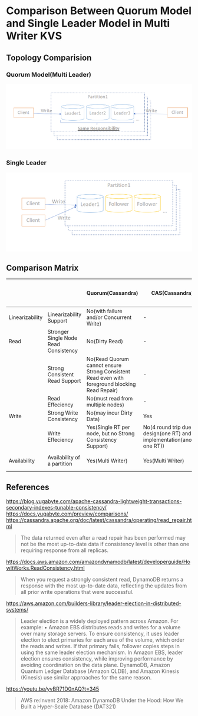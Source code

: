 # Comparison Between Quorum Model and Single Leader Model in Multi Writer KVS

## Topology Comparision

### Quorum Model(Multi Leader)

![multi leader](images/multi-leader.png)

### Single Leader

![single leader](images/single-leader.png)

## Comparison Matrix

||   | Quorum(Cassandra)  | CAS(Cassandra) | Single Leader(DynamoDB, Cloud Spanner, YugabyteDB etc...)  |
|---|---|---|---|---|
|Linearizability| Linearizability Support | No(with failure and/or Concurrent Write) | - | Yes(Write after Strong Consistent Read) |
|Read| Stronger Single Node Read Consistency | No(Dirty Read)  |-| - | Yes(may not be up to date, but no Dirty Read) |
|| Strong Consistent Read Support | No(Read Quorum cannot ensure Strong Consistent Read even with foreground blocking Read Repair) | - | Yes(Single Leader ensures Strong Consistent Read) |
|| Read Effeciency | No(must read from multiple nodes) |  - | Yes(No Read Quorum) |
|Write| Strong Write Consistency | No(may incur Dirty Data) |  Yes | Yes |
|| Write Effeciency | Yes(Single RT per node, but no Strong Consistency Support) | No(4 round trip due to design(one RT) and implementation(another one RT)) | Yes(minimum 2 round trip) |
|Availability| Availability of a partition | Yes(Multi Writer) | Yes(Multi Writer) | No(Single Leader per partition is a SPoF) | 

## References

https://blog.yugabyte.com/apache-cassandra-lightweight-transactions-secondary-indexes-tunable-consistency/
https://docs.yugabyte.com/preview/comparisons/
https://cassandra.apache.org/doc/latest/cassandra/operating/read_repair.html

>The data returned even after a read repair has been performed may not be the most up-to-date data if consistency level is other than one requiring response from all replicas.

https://docs.aws.amazon.com/amazondynamodb/latest/developerguide/HowItWorks.ReadConsistency.html

>When you request a strongly consistent read, DynamoDB returns a response with the most up-to-date data, reflecting the updates from all prior write operations that were successful.

https://aws.amazon.com/builders-library/leader-election-in-distributed-systems/

>Leader election is a widely deployed pattern across Amazon. For example:
>• Amazon EBS distributes reads and writes for a volume over many storage servers. To ensure consistency, it uses leader election to elect primaries for each area of the volume, which order the reads and writes. If that primary fails, follower copies steps in using the same leader election mechanism. In Amazon EBS, leader election ensures consistency, while improving performance by avoiding coordination on the data plane. DynamoDB, Amazon Quantum Ledger Database (Amazon QLDB), and Amazon Kinesis (Kinesis) use similar approaches for the same reason.

https://youtu.be/yvBR71D0nAQ?t=345

>AWS re:Invent 2018: Amazon DynamoDB Under the Hood: How We Built a Hyper-Scale Database (DAT321)